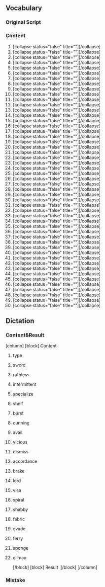 ## Vocabulary

### Original Script




### Content

1. [collapse status="false" title=""][/collapse]
2. [collapse status="false" title=""][/collapse]
3. [collapse status="false" title=""][/collapse]
4. [collapse status="false" title=""][/collapse]
5. [collapse status="false" title=""][/collapse]
6. [collapse status="false" title=""][/collapse]
7. [collapse status="false" title=""][/collapse]
8. [collapse status="false" title=""][/collapse]
9. [collapse status="false" title=""][/collapse]
10. [collapse status="false" title=""][/collapse]
11. [collapse status="false" title=""][/collapse]
12. [collapse status="false" title=""][/collapse]
13. [collapse status="false" title=""][/collapse]
14. [collapse status="false" title=""][/collapse]
15. [collapse status="false" title=""][/collapse]
16. [collapse status="false" title=""][/collapse]
17. [collapse status="false" title=""][/collapse]
18. [collapse status="false" title=""][/collapse]
19. [collapse status="false" title=""][/collapse]
20. [collapse status="false" title=""][/collapse]
21. [collapse status="false" title=""][/collapse]
22. [collapse status="false" title=""][/collapse]
23. [collapse status="false" title=""][/collapse]
24. [collapse status="false" title=""][/collapse]
25. [collapse status="false" title=""][/collapse]
26. [collapse status="false" title=""][/collapse]
27. [collapse status="false" title=""][/collapse]
28. [collapse status="false" title=""][/collapse]
29. [collapse status="false" title=""][/collapse]
30. [collapse status="false" title=""][/collapse]
31. [collapse status="false" title=""][/collapse]
32. [collapse status="false" title=""][/collapse]
33. [collapse status="false" title=""][/collapse]
34. [collapse status="false" title=""][/collapse]
35. [collapse status="false" title=""][/collapse]
36. [collapse status="false" title=""][/collapse]
37. [collapse status="false" title=""][/collapse]
38. [collapse status="false" title=""][/collapse]
39. [collapse status="false" title=""][/collapse]
40. [collapse status="false" title=""][/collapse]
41. [collapse status="false" title=""][/collapse]
42. [collapse status="false" title=""][/collapse]
43. [collapse status="false" title=""][/collapse]
44. [collapse status="false" title=""][/collapse]
45. [collapse status="false" title=""][/collapse]
46. [collapse status="false" title=""][/collapse]
47. [collapse status="false" title=""][/collapse]
48. [collapse status="false" title=""][/collapse]
49. [collapse status="false" title=""][/collapse]
50. [collapse status="false" title=""][/collapse]

## Dictation

### Content&Result

[column]
[block]
Content
1. type
1. sword
1. ruthless
1. intermittent
1. specialize
1. shelf
1. burst
1. cunning
1. avail
1. vicious
1. dismiss
1. accordance
1. brake
1. lord
1. visa
1. spiral
1. shabby
1. fabric
1. evade
1. ferry
1. sponge
1. climax






    [/block]
    [block]
    Result
    <img src=" " alt="" style="zoom: 60%;" />
    [/block]
    [/column]

### Mistake

 
